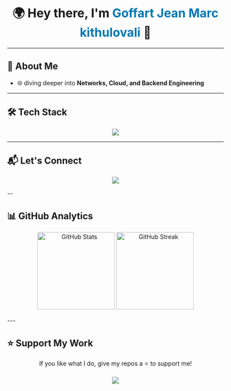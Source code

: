 <!-- Banner / Hero -->
<h1 align="center">🌍 Hey there, I'm <span style="color:#0077B5;">Goffart Jean Marc kithulovali</span> 👋</h1>

---

## 🚀 About Me  
- 🌐 diving deeper into  **Networks, Cloud, and Backend Engineering** 
---

## 🛠️ Tech Stack  
<p align="center">
  <img src="https://skillicons.dev/icons?i=python,django,java,c,mysql,mongodb,linux,azure,cisco" />
</p>

---

## 📬 Let's Connect  
<p align="center">
  <a href="mailto:kithulovali@gmail.com"><img src="https://img.shields.io/badge/-Email-D14836?style=for-the-badge&logo=gmail&logoColor=white" /></a>
</p>
--

## 📊 GitHub Analytics  
<p align="center">
  <img src="https://github-readme-stats.vercel.app/api?username=kithulovali&show_icons=true&theme=tokyonight" alt="GitHub Stats" height="180"/>
  <img src="https://github-readme-streak-stats.herokuapp.com/?user=kithulovali&theme=tokyonight" alt="GitHub Streak" height="180"/>
</p>
---

## ⭐ Support My Work  
<p align="center">
  If you like what I do, give my repos a ⭐ to support me!  
  <br><br>
  <a href="https://github.com/your-username?tab=repositories">
    <img src="https://img.shields.io/badge/-Star%20My%20Projects-black?style=for-the-badge&logo=github&logoColor=white" />
  </a>
</p>
